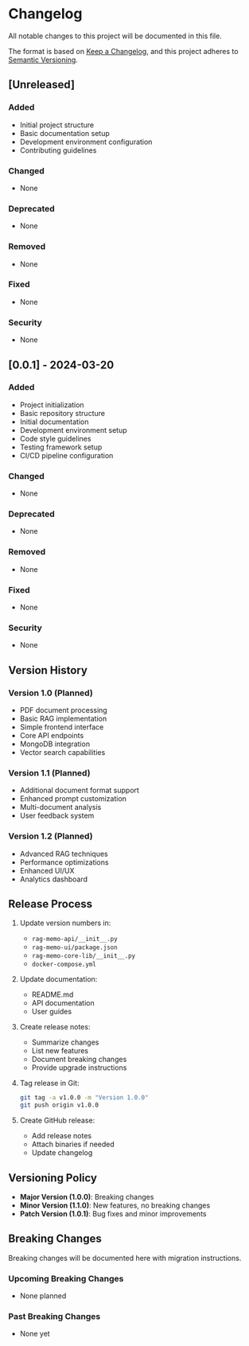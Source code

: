 # Changelog

All notable changes to this project will be documented in this file.

The format is based on [Keep a Changelog](https://keepachangelog.com/en/1.0.0/),
and this project adheres to [Semantic Versioning](https://semver.org/spec/v2.0.0.html).

## [Unreleased]

### Added
- Initial project structure
- Basic documentation setup
- Development environment configuration
- Contributing guidelines

### Changed
- None

### Deprecated
- None

### Removed
- None

### Fixed
- None

### Security
- None

## [0.0.1] - 2024-03-20

### Added
- Project initialization
- Basic repository structure
- Initial documentation
- Development environment setup
- Code style guidelines
- Testing framework setup
- CI/CD pipeline configuration

### Changed
- None

### Deprecated
- None

### Removed
- None

### Fixed
- None

### Security
- None

## Version History

### Version 1.0 (Planned)
- PDF document processing
- Basic RAG implementation
- Simple frontend interface
- Core API endpoints
- MongoDB integration
- Vector search capabilities

### Version 1.1 (Planned)
- Additional document format support
- Enhanced prompt customization
- Multi-document analysis
- User feedback system

### Version 1.2 (Planned)
- Advanced RAG techniques
- Performance optimizations
- Enhanced UI/UX
- Analytics dashboard

## Release Process

1. Update version numbers in:
   - `rag-memo-api/__init__.py`
   - `rag-memo-ui/package.json`
   - `rag-memo-core-lib/__init__.py`
   - `docker-compose.yml`

2. Update documentation:
   - README.md
   - API documentation
   - User guides

3. Create release notes:
   - Summarize changes
   - List new features
   - Document breaking changes
   - Provide upgrade instructions

4. Tag release in Git:
   ```bash
   git tag -a v1.0.0 -m "Version 1.0.0"
   git push origin v1.0.0
   ```

5. Create GitHub release:
   - Add release notes
   - Attach binaries if needed
   - Update changelog

## Versioning Policy

- **Major Version (1.0.0)**: Breaking changes
- **Minor Version (1.1.0)**: New features, no breaking changes
- **Patch Version (1.0.1)**: Bug fixes and minor improvements

## Breaking Changes

Breaking changes will be documented here with migration instructions.

### Upcoming Breaking Changes
- None planned

### Past Breaking Changes
- None yet 